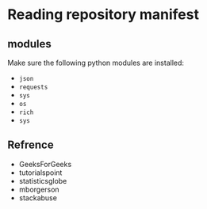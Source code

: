 # Reading repository manifest

## modules
Make sure the following python modules are installed:
 - `json`
 - `requests`
 - `sys`
 - `os`
 - `rich`
 - `sys`

## Refrence
 - GeeksForGeeks
 - tutorialspoint
 - statisticsglobe
 - mborgerson
 - stackabuse
